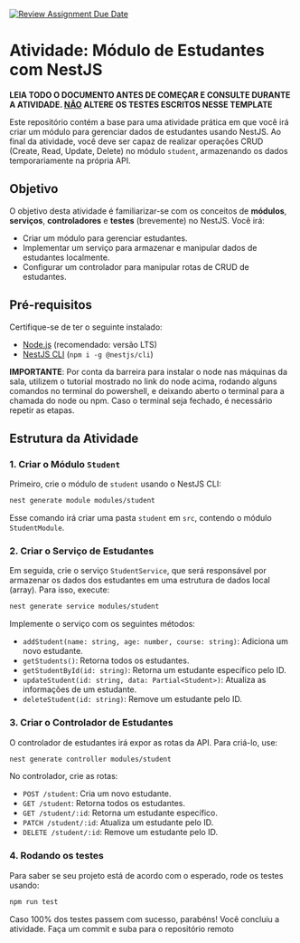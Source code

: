 [![Review Assignment Due Date](https://classroom.github.com/assets/deadline-readme-button-22041afd0340ce965d47ae6ef1cefeee28c7c493a6346c4f15d667ab976d596c.svg)](https://classroom.github.com/a/6-Rnp1Qx)
# Atividade: Módulo de Estudantes com NestJS

**LEIA TODO O DOCUMENTO ANTES DE COMEÇAR E CONSULTE DURANTE A ATIVIDADE. <u>NÃO</u> ALTERE OS TESTES ESCRITOS NESSE TEMPLATE**

Este repositório contém a base para uma atividade prática em que você irá criar um módulo para gerenciar dados de estudantes usando NestJS. Ao final da atividade, você deve ser capaz de realizar operações CRUD (Create, Read, Update, Delete) no módulo `student`, armazenando os dados temporariamente na própria API.

## Objetivo

O objetivo desta atividade é familiarizar-se com os conceitos de **módulos**, **serviços**, **controladores** e **testes** (brevemente) no NestJS. Você irá:

- Criar um módulo para gerenciar estudantes.
- Implementar um serviço para armazenar e manipular dados de estudantes localmente.
- Configurar um controlador para manipular rotas de CRUD de estudantes.

## Pré-requisitos

Certifique-se de ter o seguinte instalado:

- [Node.js](https://nodejs.org/en/download/package-manager) (recomendado: versão LTS)
- [NestJS CLI](https://docs.nestjs.com/cli/overview) (`npm i -g @nestjs/cli`)

**IMPORTANTE**: Por conta da barreira para instalar o node nas máquinas da sala, utilizem o tutorial mostrado no link do node acima, rodando alguns comandos no terminal do powershell, e deixando aberto o terminal para a chamada do node ou npm. Caso o terminal seja fechado, é necessário repetir as etapas.

## Estrutura da Atividade

### 1. Criar o Módulo `Student`

Primeiro, crie o módulo de `student` usando o NestJS CLI:

```bash
nest generate module modules/student
```

Esse comando irá criar uma pasta `student` em `src`, contendo o módulo `StudentModule`.

### 2. Criar o Serviço de Estudantes

Em seguida, crie o serviço `StudentService`, que será responsável por armazenar os dados dos estudantes em uma estrutura de dados local (array). Para isso, execute:

```bash
nest generate service modules/student
```
Implemente o serviço com os seguintes métodos:

- `addStudent(name: string, age: number, course: string)`: Adiciona um novo estudante.
- `getStudents()`: Retorna todos os estudantes.
- `getStudentById(id: string)`: Retorna um estudante específico pelo ID.
- `updateStudent(id: string, data: Partial<Student>)`: Atualiza as informações de um estudante.
- `deleteStudent(id: string)`: Remove um estudante pelo ID.

### 3. Criar o Controlador de Estudantes

O controlador de estudantes irá expor as rotas da API. Para criá-lo, use:

```bash
nest generate controller modules/student
```
No controlador, crie as rotas:

- `POST /student`: Cria um novo estudante.
- `GET /student`: Retorna todos os estudantes.
- `GET /student/:id`: Retorna um estudante específico.
- `PATCH /student/:id`: Atualiza um estudante pelo ID.
- `DELETE /student/:id`: Remove um estudante pelo ID.

### 4. Rodando os testes

Para saber se seu projeto está de acordo com o esperado, rode os testes usando:

```bash
npm run test
```

Caso 100% dos testes passem com sucesso, parabéns! Você concluiu a atividade. Faça um commit e suba para o repositório remoto 